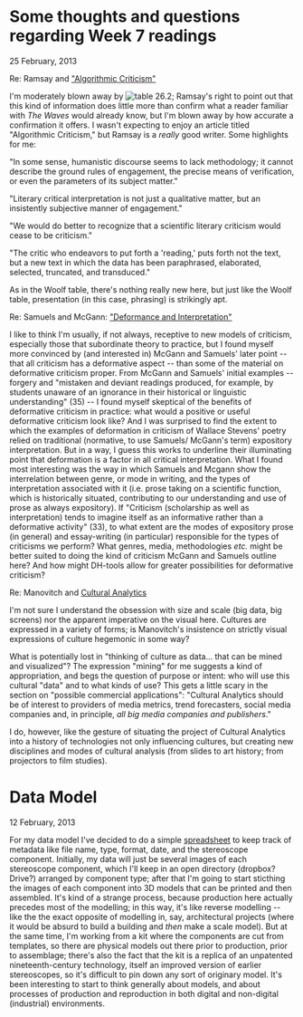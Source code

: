 # Some thoughts and questions regarding Week 7 readings  

25 February, 2013  

Re: Ramsay and ["Algorithmic Criticism"](http://nora.lis.uiuc.edu:3030/companion/view?docId=blackwell/9781405148641/9781405148641.xml&doc.view=print&chunk.id=ss1-6-7&toc.depth=1&toc.id=0)  

I'm moderately blown away by ![table 26.2](https://www.dropbox.com/s/xy77o9n5czztg1v/Table%2026.2.png); Ramsay's right to point out that this kind of information does little more than confirm what a reader familiar with *The Waves* would already know, but I'm blown away by how accurate a confirmation it offers.
I wasn't expecting to enjoy an article titled "Algorithmic Criticism," but Ramsay is a *really* good writer. Some highlights for me:  

"In some sense, humanistic discourse seems to lack methodology; it cannot describe the ground rules of engagement, the precise means of verification, or even the parameters of its subject matter."  

"Literary critical interpretation is not just a qualitative matter, but an insistently subjective manner of engagement."  

"We would do better to recognize that a scientific literary criticism would cease to be criticism."  

"The critic who endeavors to put forth a 'reading,' puts forth not the text, but a new text in which the data has been paraphrased, elaborated, selected, truncated, and transduced."

As in the Woolf table, there's nothing really new here, but just like the Woolf table, presentation (in this case, phrasing) is strikingly apt. 

Re: Samuels and McGann: ["Deformance and Interpretation"](http://muse.jhu.edu/login?auth=0&type=summary&url=/journals/new_literary_history/v030/30.1mcgann.html)
  
I like to think I'm usually, if not always, receptive to new models of criticism, especially those that subordinate theory to practice, but I found myself more convinced by (and interested in) McGann and Samuels' later point -- that all criticism has a deformative aspect -- than some of the material on deformative criticism proper.
From McGann and Samuels' initial examples -- forgery and  "mistaken and deviant readings produced, for example, by students unaware of an ignorance in their historical or linguistic understanding" (35) -- I found myself skeptical of the benefits of deformative criticism in practice: what would a positive or useful deformative criticism look like?
And I was surprised to find the extent to which the examples of deformation in criticism of Wallace Stevens' poetry relied on traditional (normative, to use Samuels/ McGann's term) expository interpretation. But in a way, I guess this works to underline their illuminating point that deformation is a factor in all critical interpretation.
What I found most interesting was the way in which Samuels and Mcgann show the interrelation between genre, or mode in writing, and the types of interpretation associated with it (i.e. prose taking on a scientific function, which is historically situated, contributing to our understanding and use of prose as always expository). If "Criticism (scholarship as well as interpretation) tends to imagine itself as an informative rather than a deformative activity" (33), to what extent are the modes of expository prose (in general) and essay-writing (in particular) responsible for the types of criticisms we perform?
What genres, media, methodologies *etc.* might be better suited to doing the kind of criticism McGann and Samuels outline here? And how might DH-tools allow for greater possibilities for deformative criticism?

Re: Manovitch and [Cultural Analytics](http://www.manovich.net/cultural_analytics.pdf)  

I'm not sure I understand the obsession with size and scale (big data, big screens) nor the apparent imperative on the visual here. Cultures are expressed in a variety of forms; is Manovitch's insistence on strictly visual expressions of culture hegemonic in some way?   

What is potentially lost in "thinking of culture as data... that can be mined and visualized"? The expression "mining" for me suggests a kind of appropriation, and begs the question of purpose or intent: who will use this cultural "data" and to what kinds of use? This gets a little scary in the section on "possible commercial applications": "Cultural Analytics should be of interest to providers of media metrics, trend forecasters, social media companies and, in principle, *all big media companies and publishers*."     

I do, however, like the gesture of situating the project of Cultural Analytics into a history of technologies not only influencing cultures, but creating new disciplines and modes of cultural analysis (from slides to art history; from projectors to film studies). 

# Data Model

12 February, 2013

For my data model I've decided to do a simple [spreadsheet](https://docs.google.com/spreadsheet/ccc?key=0Ald25Z0nufmWdHUyVUdYVWIzY2VWZUJpdklrT1dFRWc#gid=0) to keep track of metadata like file name, type, format, date, and the stereoscope component. 
Initially, my data will just be several images of each stereoscope component, which I'll keep in an open directory (dropbox? Drive?) arranged by component type; after that I'm going to start sticthing the images of each component into 3D models that can be printed and then assembled.
It's kind of a strange process, because production here actually precedes most of the modelling; in this way, it's like reverse modelling -- like the the exact opposite of modelling in, say, architectural projects (where it would be absurd to build a building and *then* make a scale model).
But at the same time, I'm working from a kit where the components are cut from templates, so there are physical models out there prior to production, prior to assemblage; there's also the fact that the kit is a replica of an unpatented nineteenth-century technology, itself an improved version of earlier stereoscopes, so it's difficult to pin down any sort of originary model.
It's been interesting to start to think generally about models, and about processes of production and reproduction in both digital and non-digital (industrial) environments.

